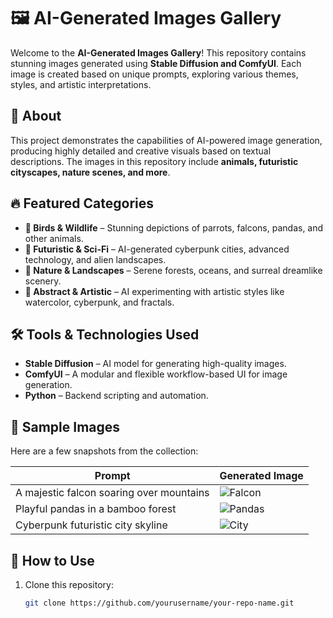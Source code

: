 # 🖼️ AI-Generated Images Gallery  

Welcome to the **AI-Generated Images Gallery**! This repository contains stunning images generated using **Stable Diffusion and ComfyUI**. Each image is created based on unique prompts, exploring various themes, styles, and artistic interpretations.  

## 📌 About  
This project demonstrates the capabilities of AI-powered image generation, producing highly detailed and creative visuals based on textual descriptions. The images in this repository include **animals, futuristic cityscapes, nature scenes, and more**.  

## 🔥 Featured Categories  
- **🦜 Birds & Wildlife** – Stunning depictions of parrots, falcons, pandas, and other animals.  
- **🌆 Futuristic & Sci-Fi** – AI-generated cyberpunk cities, advanced technology, and alien landscapes.  
- **🌿 Nature & Landscapes** – Serene forests, oceans, and surreal dreamlike scenery.  
- **🎨 Abstract & Artistic** – AI experimenting with artistic styles like watercolor, cyberpunk, and fractals.  

## 🛠️ Tools & Technologies Used  
- **Stable Diffusion** – AI model for generating high-quality images.  
- **ComfyUI** – A modular and flexible workflow-based UI for image generation.  
- **Python** – Backend scripting and automation.  

## 📸 Sample Images  
Here are a few snapshots from the collection:  

| Prompt | Generated Image |
|--------|----------------|
| A majestic falcon soaring over mountains | ![Falcon](path/to/image1.jpg) |
| Playful pandas in a bamboo forest | ![Pandas](path/to/image2.jpg) |
| Cyberpunk futuristic city skyline | ![City](path/to/image3.jpg) |

## 🔗 How to Use  
1. Clone this repository:  
   ```bash
   git clone https://github.com/yourusername/your-repo-name.git
